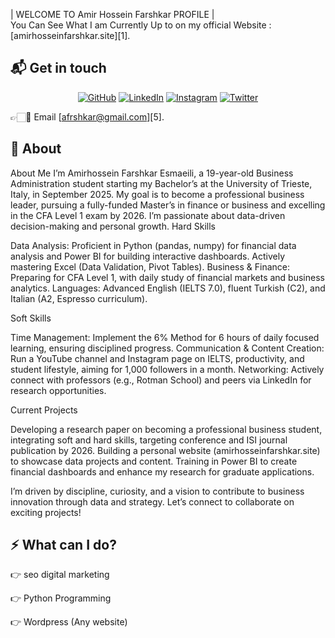 | WELCOME TO Amir Hossein Farshkar PROFILE |   
You Can See What I am Currently Up to on my official Website : [amirhosseinfarshkar.site][1].

## 📬 Get in touch
<p align="center">
	<a href="https://github.com/amirhosseinfarshkar"><img src="https://user-images.githubusercontent.com/58532023/171219272-a68dd897-a9c7-4826-b7e6-10ef84e6a0a8.png" alt="GitHub"/></a>
	<a href="https://www.linkedin.com/in/"><img src="https://user-images.githubusercontent.com/58532023/171219303-8839f911-21bf-453f-b517-9dd6ef9a873c.png" alt="LinkedIn"/></a>
	<a href="https://www.instagram.com/amirhosseinfarshkar/"><img src="https://user-images.githubusercontent.com/58532023/171219320-cc1517cb-54a9-470c-a92d-965524a7b3aa.png" alt="Instagram"/></a>
	<a href="https://twitter.com/Alex79301297"><img src="https://user-images.githubusercontent.com/58532023/171218519-2ccc030a-72b5-45ea-a2ec-7f1dfbef917f.png" alt="Twitter"/></a>
</p>

👉🏻📧 Email [afrshkar@gmail.com][5].

## 🌳 About

About Me
I’m Amirhossein Farshkar Esmaeili, a 19-year-old Business Administration student starting my Bachelor’s at the University of Trieste, Italy, in September 2025. My goal is to become a professional business leader, pursuing a fully-funded Master’s in finance or business and excelling in the CFA Level 1 exam by 2026. I’m passionate about data-driven decision-making and personal growth.
Hard Skills

Data Analysis: Proficient in Python (pandas, numpy) for financial data analysis and Power BI for building interactive dashboards. Actively mastering Excel (Data Validation, Pivot Tables).
Business & Finance: Preparing for CFA Level 1, with daily study of financial markets and business analytics.
Languages: Advanced English (IELTS 7.0), fluent Turkish (C2), and Italian (A2, Espresso curriculum).

Soft Skills

Time Management: Implement the 6% Method for 6 hours of daily focused learning, ensuring disciplined progress.
Communication & Content Creation: Run a YouTube channel and Instagram page on IELTS, productivity, and student lifestyle, aiming for 1,000 followers in a month.
Networking: Actively connect with professors (e.g., Rotman School) and peers via LinkedIn for research opportunities.

Current Projects

Developing a research paper on becoming a professional business student, integrating soft and hard skills, targeting conference and ISI journal publication by 2026.
Building a personal website (amirhosseinfarshkar.site) to showcase data projects and content.
Training in Power BI to create financial dashboards and enhance my research for graduate applications.

I’m driven by discipline, curiosity, and a vision to contribute to business innovation through data and strategy. Let’s connect to collaborate on exciting projects!

## :zap: What can I do?
👉 seo digital marketing

👉 Python Programming 



👉 Wordpress (Any website)





